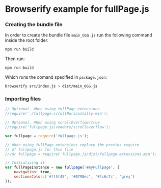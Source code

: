 # Browserify example for fullPage.js

### Creating the bundle file

In order to create the bundle file `main_OGG.js` run the following command inside the root folder:

```sh
npm run build
```

Then run:
```sh
npm run build
```

Which runs the comand specified in `package.json`:

```sh
browserify src/index.js > dist/main_OGG.js
```

### Importing files

```javascript
// Optional. When using fullPage extensions
//require('./fullpage.scrollHorizontally.min');

// Optional. When using scrollOverflow:true
//require('fullpage.js/vendors/scrolloverflow');

var fullpage = require('fullpage.js');

// When using fullPage extensions replace the previos require
// of fullpage.js for this file
//var fullpage = require('fullpage.js/dist/fullpage.extensions.min');

// Initializing it
var fullPageInstance = new fullpage('#myFullpage', {
    navigation: true,
    sectionsColor:['#ff5f45', '#0798ec', '#fc6c7c', 'grey']
});
```
